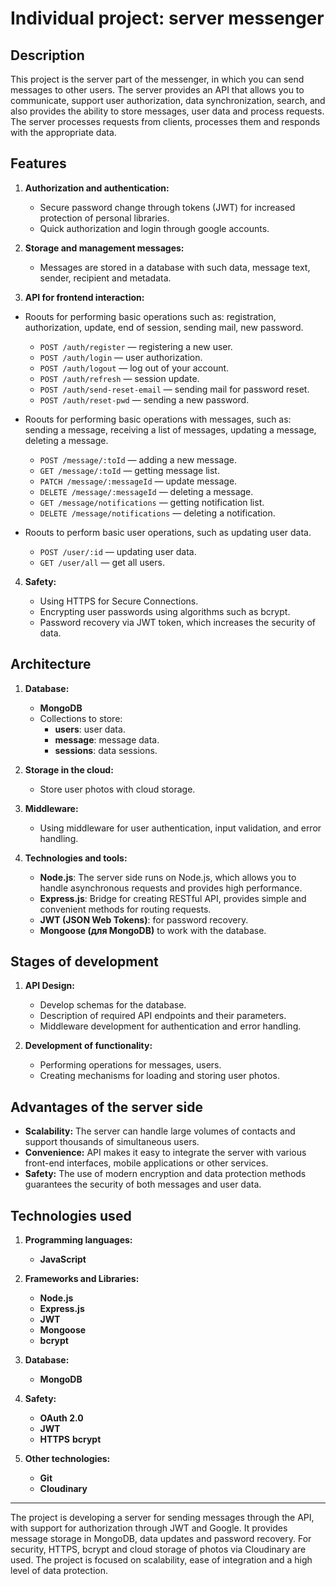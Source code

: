 # Individual project: server messenger

## Description

This project is the server part of the messenger, in which you can send messages to other users. The server provides an API that allows you to communicate, support user authorization, data synchronization, search, and also provides the ability to store messages, user data and process requests. The server processes requests from clients, processes them and responds with the appropriate data.

## Features

1. **Authorization and authentication:**

   - Secure password change through tokens (JWT) for increased protection of personal libraries.
   - Quick authorization and login through google accounts.

2. **Storage and management messages:**

   - Messages are stored in a database with such data, message text, sender, recipient and metadata.

3. **API for frontend interaction:**

- Roouts for performing basic operations such as: registration, authorization, update, end of session, sending mail, new password.

  - `POST /auth/register` — registering a new user.
  - `POST /auth/login` — user authorization.
  - `POST /auth/logout` — log out of your account.
  - `POST /auth/refresh` — session update.
  - `POST /auth/send-reset-email` — sending mail for password reset.
  - `POST /auth/reset-pwd` — sending a new password.

- Roouts for performing basic operations with messages, such as: sending a message, receiving a list of messages, updating a message, deleting a message.

  - `POST /message/:toId` — adding a new message.
  - `GET /message/:toId` — getting message list.
  - `PATСH /message/:messageId` — update message.
  - `DELETE /message/:messageId` — deleting a message.
  - `GET /message/notifications` — getting notification list.
  - `DELETE /message/notifications` — deleting a notification.

- Roouts to perform basic user operations, such as updating user data.

  - `POST /user/:id` — updating user data.
  - `GET /user/all` — get all users.

4. **Safety:**

   - Using HTTPS for Secure Connections.
   - Encrypting user passwords using algorithms such as bcrypt.
   - Password recovery via JWT token, which increases the security of data.

## Architecture

1. **Database:**

   - **MongoDB**
   - Collections to store:
     - **users**: user data.
     - **message**: message data.
     - **sessions**: data sessions.

2. **Storage in the cloud:**

   - Store user photos with cloud storage.

3. **Middleware:**

   - Using middleware for user authentication, input validation, and error handling.

4. **Technologies and tools:**
   - **Node.js**: The server side runs on Node.js, which allows you to handle asynchronous requests and provides high performance.
   - **Express.js**: Bridge for creating RESTful API, provides simple and convenient methods for routing requests.
   - **JWT (JSON Web Tokens)**: for password recovery.
   - **Mongoose (для MongoDB)** to work with the database.

## Stages of development

1. **API Design:**

   - Develop schemas for the database.
   - Description of required API endpoints and their parameters.
   - Middleware development for authentication and error handling.

2. **Development of functionality:**
   - Performing operations for messages, users.
   - Creating mechanisms for loading and storing user photos.

## Advantages of the server side

- **Scalability:** The server can handle large volumes of contacts and support thousands of simultaneous users.
- **Convenience:** API makes it easy to integrate the server with various front-end interfaces, mobile applications or other services.
- **Safety:** The use of modern encryption and data protection methods guarantees the security of both messages and user data.

## Technologies used

1. **Programming languages:**

   - **JavaScript**

2. **Frameworks and Libraries:**

   - **Node.js**
   - **Express.js**
   - **JWT**
   - **Mongoose**
   - **bcrypt**

3. **Database:**

   - **MongoDB**

4. **Safety:**

   - **OAuth 2.0**
   - **JWT**
   - **HTTPS**
     **bcrypt**

5. **Other technologies:**
   - **Git**
   - **Cloudinary**

---

The project is developing a server for sending messages through the API, with support for authorization through JWT and Google. It provides message storage in MongoDB, data updates and password recovery. For security, HTTPS, bcrypt and cloud storage of photos via Cloudinary are used. The project is focused on scalability, ease of integration and a high level of data protection.
